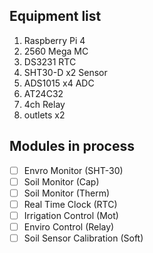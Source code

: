 ## Equipment list

1. Raspberry Pi 4
2. 2560 Mega MC
3. DS3231 RTC 
4. SHT30-D x2 Sensor
5. ADS1015 x4 ADC
6. AT24C32
7. 4ch Relay
8. outlets x2

## Modules in process

- [ ] Envro Monitor (SHT-30)
- [ ] Soil Monitor (Cap)
- [ ] Soil Monitor (Therm)
- [ ] Real Time Clock (RTC)
- [ ] Irrigation Control (Mot)
- [ ] Enviro Control (Relay)
- [ ] Soil Sensor Calibration (Soft)
